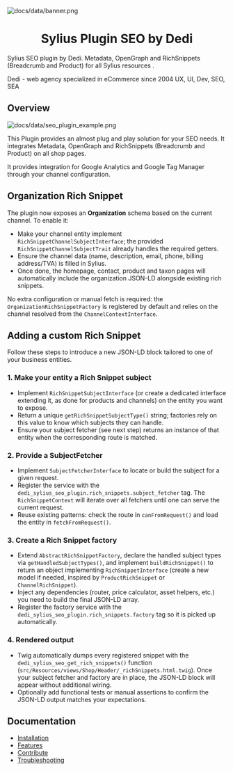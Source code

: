 ![docs/data/banner.png](doc/data/banner.png)

<h1 align="center">Sylius Plugin SEO by Dedi</h1>

<p>
Sylius SEO plugin by Dedi. Metadata, OpenGraph and RichSnippets (Breadcrumb and Product) for all Sylius resources
.</p>

<p>
Dedi - web agency specialized in eCommerce since 2004
UX, UI, Dev, SEO, SEA
</p>

## Overview

![docs/data/seo_plugin_example.png](doc/data/seo_plugin_example.png)

This Plugin provides an almost plug and play solution for your SEO needs. It integrates Metadata, OpenGraph and RichSnippets (Breadcrumb and Product) on all shop pages.

It provides integration for Google Analytics and Google Tag Manager through your channel configuration. 

## Organization Rich Snippet

The plugin now exposes an **Organization** schema based on the current channel. To enable it:

- Make your channel entity implement `RichSnippetChannelSubjectInterface`; the provided `RichSnippetChannelSubjectTrait` already handles the required getters.
- Ensure the channel data (name, description, email, phone, billing address/TVA) is filled in Sylius.
- Once done, the homepage, contact, product and taxon pages will automatically include the organization JSON-LD alongside existing rich snippets.

No extra configuration or manual fetch is required: the `OrganizationRichSnippetFactory` is registered by default and relies on the channel resolved from the `ChannelContextInterface`.

## Adding a custom Rich Snippet

Follow these steps to introduce a new JSON-LD block tailored to one of your business entities.

### 1. Make your entity a Rich Snippet subject

- Implement `RichSnippetSubjectInterface` (or create a dedicated interface extending it, as done for products and channels) on the entity you want to expose.
- Return a unique `getRichSnippetSubjectType()` string; factories rely on this value to know which subjects they can handle.
- Ensure your subject fetcher (see next step) returns an instance of that entity when the corresponding route is matched.

### 2. Provide a SubjectFetcher

- Implement `SubjectFetcherInterface` to locate or build the subject for a given request.
- Register the service with the `dedi_sylius_seo_plugin.rich_snippets.subject_fetcher` tag. The `RichSnippetContext` will iterate over all fetchers until one can serve the current request.
- Reuse existing patterns: check the route in `canFromRequest()` and load the entity in `fetchFromRequest()`.

### 3. Create a Rich Snippet factory

- Extend `AbstractRichSnippetFactory`, declare the handled subject types via `getHandledSubjectTypes()`, and implement `buildRichSnippet()` to return an object implementing `RichSnippetInterface` (create a new model if needed, inspired by `ProductRichSnippet` or `ChannelRichSnippet`).
- Inject any dependencies (router, price calculator, asset helpers, etc.) you need to build the final JSON-LD array.
- Register the factory service with the `dedi_sylius_seo_plugin.rich_snippets.factory` tag so it is picked up automatically.

### 4. Rendered output

- Twig automatically dumps every registered snippet with the `dedi_sylius_seo_get_rich_snippets()` function (`src/Resources/views/Shop/Header/_richSnippets.html.twig`). Once your subject fetcher and factory are in place, the JSON-LD block will appear without additional wiring.
- Optionally add functional tests or manual assertions to confirm the JSON-LD output matches your expectations.

## Documentation

- [Installation](doc/INSTALL.md)
- [Features](doc/FEATURES.md)
- [Contribute](doc/CONTRIBUTE.md)
- [Troubleshooting](doc/TROUBLESHOOTING.md)
